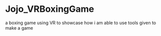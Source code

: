 # Jojo_VRBoxingGame
a boxing game using VR to showcase how i am able to use tools given to make a game 

